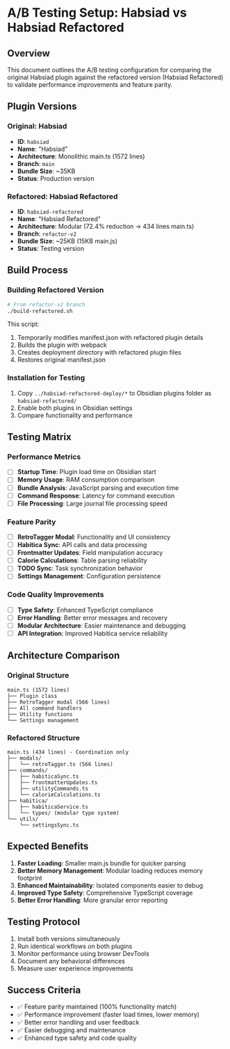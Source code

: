 # A/B Testing Setup: Habsiad vs Habsiad Refactored

## Overview
This document outlines the A/B testing configuration for comparing the original Habsiad plugin against the refactored version (Habsiad Refactored) to validate performance improvements and feature parity.

## Plugin Versions

### Original: Habsiad
- **ID**: `habsiad`
- **Name**: "Habsiad"
- **Architecture**: Monolithic main.ts (1572 lines)
- **Branch**: `main`
- **Bundle Size**: ~35KB
- **Status**: Production version

### Refactored: Habsiad Refactored  
- **ID**: `habsiad-refactored`
- **Name**: "Habsiad Refactored"
- **Architecture**: Modular (72.4% reduction → 434 lines main.ts)
- **Branch**: `refactor-v2`
- **Bundle Size**: ~25KB (15KB main.js)
- **Status**: Testing version

## Build Process

### Building Refactored Version
```bash
# From refactor-v2 branch
./build-refactored.sh
```

This script:
1. Temporarily modifies manifest.json with refactored plugin details
2. Builds the plugin with webpack
3. Creates deployment directory with refactored plugin files
4. Restores original manifest.json

### Installation for Testing
1. Copy `../habsiad-refactored-deploy/*` to Obsidian plugins folder as `habsiad-refactored/`
2. Enable both plugins in Obsidian settings
3. Compare functionality and performance

## Testing Matrix

### Performance Metrics
- [ ] **Startup Time**: Plugin load time on Obsidian start
- [ ] **Memory Usage**: RAM consumption comparison
- [ ] **Bundle Analysis**: JavaScript parsing and execution time
- [ ] **Command Response**: Latency for command execution
- [ ] **File Processing**: Large journal file processing speed

### Feature Parity
- [ ] **RetroTagger Modal**: Functionality and UI consistency
- [ ] **Habitica Sync**: API calls and data processing
- [ ] **Frontmatter Updates**: Field manipulation accuracy
- [ ] **Calorie Calculations**: Table parsing reliability
- [ ] **TODO Sync**: Task synchronization behavior
- [ ] **Settings Management**: Configuration persistence

### Code Quality Improvements
- [ ] **Type Safety**: Enhanced TypeScript compliance
- [ ] **Error Handling**: Better error messages and recovery
- [ ] **Modular Architecture**: Easier maintenance and debugging
- [ ] **API Integration**: Improved Habitica service reliability

## Architecture Comparison

### Original Structure
```
main.ts (1572 lines)
├── Plugin class
├── RetroTagger modal (566 lines)
├── All command handlers
├── Utility functions
└── Settings management
```

### Refactored Structure
```
main.ts (434 lines) - Coordination only
├── modals/
│   └── retroTagger.ts (566 lines)
├── commands/
│   ├── habiticaSync.ts
│   ├── frontmatterUpdates.ts
│   ├── utilityCommands.ts
│   └── calorieCalculations.ts
├── habitica/
│   ├── habiticaService.ts
│   └── types/ (modular type system)
└── utils/
    └── settingsSync.ts
```

## Expected Benefits
1. **Faster Loading**: Smaller main.js bundle for quicker parsing
2. **Better Memory Management**: Modular loading reduces memory footprint
3. **Enhanced Maintainability**: Isolated components easier to debug
4. **Improved Type Safety**: Comprehensive TypeScript coverage
5. **Better Error Handling**: More granular error reporting

## Testing Protocol
1. Install both versions simultaneously
2. Run identical workflows on both plugins
3. Monitor performance using browser DevTools
4. Document any behavioral differences
5. Measure user experience improvements

## Success Criteria
- ✅ Feature parity maintained (100% functionality match)
- ✅ Performance improvement (faster load times, lower memory)
- ✅ Better error handling and user feedback
- ✅ Easier debugging and maintenance
- ✅ Enhanced type safety and code quality
